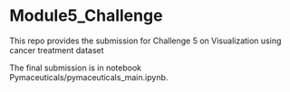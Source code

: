 # Module5_Challenge
This repo provides the submission for Challenge 5 on Visualization using cancer treatment dataset

The final submission is in notebook Pymaceuticals/pymaceuticals_main.ipynb.
